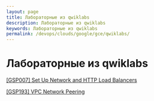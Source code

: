 ```yaml
---
layout: page
title: Лабораторные из qwiklabs
description: Лабораторные из qwiklabs
keywords: Лабораторные из qwiklabs
permalink: /devops/clouds/google/gce/qwiklabs/
---
```


# Лабораторные из qwiklabs

[[GSP007] Set Up Network and HTTP Load Balancers](/devops/clouds/google/gce/qwiklabs/set-up-network-and-http-load-balancers/)

[[GSP193] VPC Network Peering](/devops/clouds/google/gce/qwiklabs/vpc-network-peering/)
